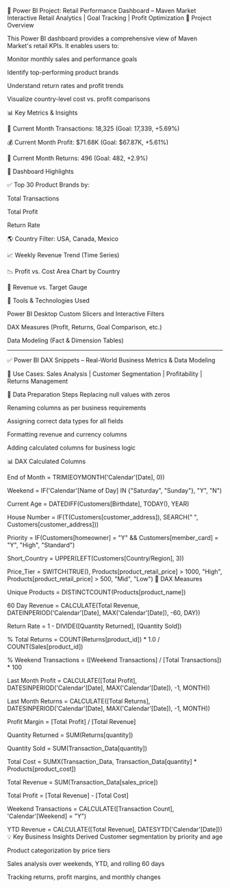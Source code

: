 🚀 Power BI Project: Retail Performance Dashboard – Maven Market
Interactive Retail Analytics | Goal Tracking | Profit Optimization
🧠 Project Overview

This Power BI dashboard provides a comprehensive view of Maven Market's retail KPIs. It enables users to:

Monitor monthly sales and performance goals

Identify top-performing product brands

Understand return rates and profit trends

Visualize country-level cost vs. profit comparisons

📊 Key Metrics & Insights

📓 Current Month Transactions: 18,325 (Goal: 17,339, +5.69%)

💰 Current Month Profit: $71.68K (Goal: $67.87K, +5.61%)

🔁 Current Month Returns: 496 (Goal: 482, +2.9%)

📌 Dashboard Highlights

✅ Top 30 Product Brands by:

Total Transactions

Total Profit

Return Rate

🌎 Country Filter: USA, Canada, Mexico

📈 Weekly Revenue Trend (Time Series)

📉 Profit vs. Cost Area Chart by Country

🔢 Revenue vs. Target Gauge

💼 Tools & Technologies Used

Power BI Desktop
Custom Slicers and Interactive Filters

DAX Measures (Profit, Returns, Goal Comparison, etc.)

Data Modeling (Fact & Dimension Tables)


----------------------
✅ Power BI DAX Snippets – Real-World Business Metrics & Data Modeling

📌 Use Cases: Sales Analysis | Customer Segmentation | Profitability | Returns Management

🧩 Data Preparation Steps
Replacing null values with zeros

Renaming columns as per business requirements

Assigning correct data types for all fields

Formatting revenue and currency columns

Adding calculated columns for business logic

📊 DAX Calculated Columns

End of Month = TRIM(EOYMONTH('Calendar'[Date], 0))

Weekend = IF('Calendar'[Name of Day] IN {"Saturday", "Sunday"}, "Y", "N")

Current Age = DATEDIFF(Customers[Birthdate], TODAY(), YEAR)

House Number = IF(T(Customers[customer_address]), SEARCH(" ", Customers[customer_address]))

Priority = IF(Customers[homeowner] = "Y" && Customers[member_card] = "Y", "High", "Standard")

Short_Country = UPPER(LEFT(Customers[Country/Region], 3))

Price_Tier = SWITCH(TRUE(), 
                   Products[product_retail_price] > 1000, "High", 
                   Products[product_retail_price] > 500, "Mid", 
                   "Low")
📐 DAX Measures

Unique Products = DISTINCTCOUNT(Products[product_name])

60 Day Revenue = CALCULATE(Total Revenue, 
    DATEINPERIOD('Calendar'[Date], MAX('Calendar'[Date]), -60, DAY))

Return Rate = 1 - DIVIDE([Quantity Returned], [Quantity Sold])

% Total Returns = COUNT(Returns[product_id]) * 1.0 / COUNT(Sales[product_id])

% Weekend Transactions = ([Weekend Transactions] / [Total Transactions]) * 100

Last Month Profit = CALCULATE([Total Profit], 
    DATESINPERIOD('Calendar'[Date], MAX('Calendar'[Date]), -1, MONTH))

Last Month Returns = CALCULATE([Total Returns], 
    DATESINPERIOD('Calendar'[Date], MAX('Calendar'[Date]), -1, MONTH))

Profit Margin = [Total Profit] / [Total Revenue]

Quantity Returned = SUM(Returns[quantity])

Quantity Sold = SUM(Transaction_Data[quantity])

Total Cost = SUMX(Transaction_Data, Transaction_Data[quantity] * Products[product_cost])

Total Revenue = SUM(Transaction_Data[sales_price])

Total Profit = [Total Revenue] - [Total Cost]

Weekend Transactions = CALCULATE([Transaction Count], 
    'Calendar'[Weekend] = "Y")

YTD Revenue = CALCULATE([Total Revenue], 
    DATESYTD('Calendar'[Date]))
💡 Key Business Insights Derived
Customer segmentation by priority and age

Product categorization by price tiers

Sales analysis over weekends, YTD, and rolling 60 days

Tracking returns, profit margins, and monthly changes

